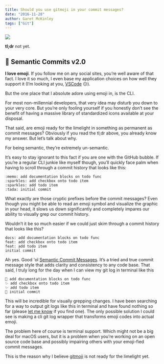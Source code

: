 ```yaml
---
title: Should you use gitmoji in your commit messages?
date: "2016-11-28"
author: Garet McKinley
tags: ["Git"]
---
```


[![](http://imgur.com/XiLqt5F.png)](https://gitmoji.carloscuesta.me/)

**tl;dr** not yet.

## 📝 Semantic Commits v2.0

**I love emoji**. If you follow me on any social sites, you’re well aware of that fact. I love it so much, I even base my application choices on how well they support it (I’m looking at you, [VSCode](https://github.com/Microsoft/vscode/issues?utf8=%E2%9C%93&q=is%3Aissue%20is%3Aopen%20emoji) 😑).

But the one place that I absolute adore using emoji in, is the CLI.

For most non-millennial developers, that very idea may disturb you down to your very core. But you’re only fooling yourself if you honestly don’t see the benefit of having a massive library of standardized icons available at your disposal.

That said, are emoji ready for the limelight in something as permanent as commit messages? Obviously if you read the tl;dr above, you already know my answer. But let’s talk about why.

For being semantic, they’re extremely un-semantic.

It’s easy to stay ignorant to this fact if you are one with the GitHub bubble. If you’re a regular CLI junkie like myself though, you’ll quickly face palm when having to scroll through a commit history that looks like this:

```
:memo: add documentation blocks on todo func
:sparkles: add checkbox onto todo item
:sparkles: add todo item
:tada: initial commit
```

What exactly are those cryptic prefixes before the commit messages? Even though you might be able to read an emoji symbol and visualize the graphic in your head, it slows us down significantly and completely impares our ability to visually grep our commit history.

Wouldn’t it be so much easier if we could just skim through a commit history that looks like this?

```
docs: add documentation blocks on todo func
feat: add checkbox onto todo item
feat: add todo item
initial commit
```

Ah yes. Good 'ol [Semantic Commit Messages](https://seesparkbox.com/foundry/semantic_commit_messages). It’s a tried and true commit message style that adds clarity and consistency to any code base. That said, I truly long for the day when I can view my git log in terminal like this

```
📝 add documentation blocks on todo func
✨ add checkbox onto todo item
✨ add todo item
🎉 initial commit
```

This will be incredible for visually grepping changes. I have been searching for a way to output git logs like this in terminal and have found nothing so far (please [let me know](https://twitter.com/garetmckinley) if you find one). The only possible solution I could see is making a cli git log wrapper that transforms emoji codes into actual emoji.

The problem here of course is terminal support. Which might not be a big deal for macOS users, but it is a problem when you’re working on an open source code base and possibly impairing others with your emoji-fied commit messages.

This is the reason why I believe [gitmoji](https://gitmoji.carloscuesta.me/) is not ready for the limelight yet.
